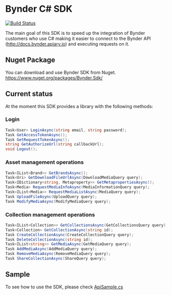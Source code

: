 # Bynder C# SDK
[![Build Status](https://travis-ci.org/Bynder/bynder-c-sharp-sdk.svg?branch=master)](https://travis-ci.org/Bynder/bynder-c-sharp-sdk)

The main goal of this SDK is to speed up the integration of Bynder customers who use C# making it easier to connect to the Bynder API (http://docs.bynder.apiary.io) and executing requests on it.

## Nuget Package
You can download and use Bynder SDK from Nuget. https://www.nuget.org/packages/Bynder.Sdk/

## Current status

At the moment this SDK provides a library with the following methods:

### Login
```c#
Task<User> LoginAsync(string email, string password);
Task GetAccessTokenAsync();
Task GetRequestTokenAsync();
string GetAuthorizeUrl(string callbackUrl);
void Logout();
```
### Asset management operations
```c#
Task<IList<Brand>> GetBrandsAsync();
Task<Uri> GetDownloadFileUrlAsync(DownloadMediaQuery query);
Task<IDictionary<string, Metaproperty>> GetMetapropertiesAsync();
Task<Media> RequestMediaInfoAsync(MediaInformationQuery query);
Task<IList<Media>> RequestMediaListAsync(MediaQuery query);
Task UploadFileAsync(UploadQuery query);
Task ModifyMediaAsync(ModifyMediaQuery query);
```
### Collection management operations
```c#
Task<IList<Collection>> GetCollectionsAsync(GetCollectionsQuery query);
Task<Collection> GetCollectionAsync(string id);
Task CreateCollectionAsync(CreateCollectionQuery query);
Task DeleteCollectionAsync(string id);
Task<IList<string>> GetMediaAsync(GetMediaQuery query);
Task AddMediaAsync(AddMediaQuery query);
Task RemoveMediaAsync(RemoveMediaQuery query);
Task ShareCollectionAsync(ShareQuery query);
```

## Sample

To see how to use the SDK, please check [ApiSample.cs](Bynder/Sample/ApiSample.cs)
